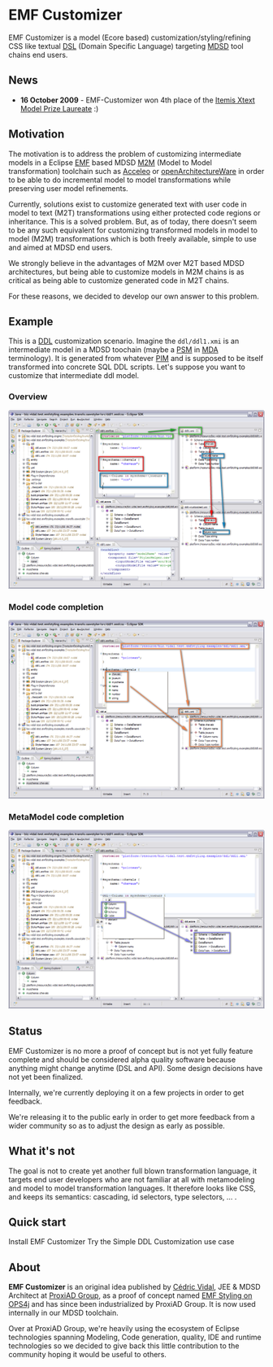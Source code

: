 # EMF Customizer

EMF Customizer is a model (Ecore based) customization/styling/refining CSS like textual [DSL](http://en.wikipedia.org/wiki/Domain-specific_language) (Domain Specific Language) targeting [MDSD](http://en.wikipedia.org/wiki/Model_Driven_Software_Development) tool chains end users.

## News
- **16 October 2009** - EMF-Customizer won 4th place of the [Itemis Xtext Model Prize Laureate](http://xtext.itemis.com/xtext/language=en/25279/model-prize-laureate) :)

## Motivation
The motivation is to address the problem of customizing intermediate models in a Eclipse [EMF](http://en.wikipedia.org/wiki/Eclipse_Modeling_Framework) based MDSD [M2M](http://en.wikipedia.org/wiki/M2M_%28Eclipse%29) (Model to Model transformation) toolchain such as [Acceleo](http://acceleo.org/) or [openArchitectureWare](http://www.openarchitectureware.org/) in order to be able to do incremental model to model transformations while preserving user model refinements.

Currently, solutions exist to customize generated text with user code in model to text (M2T) transformations using either protected code regions or inheritance. This is a solved problem. But, as of today, there doesn't seem to be any such equivalent for customizing transformed models in model to model (M2M) transformations which is both freely available, simple to use and aimed at MDSD end users.

We strongly believe in the advantages of M2M over M2T based MDSD architectures, but being able to customize models in M2M chains is as critical as being able to customize generated code in M2T chains.

For these reasons, we decided to develop our own answer to this problem.

## Example
This is a [DDL](http://en.wikipedia.org/wiki/Data_Description_Language) customization scenario. Imagine the `ddl/ddl1.xmi` is an intermediate model in a MDSD toochain (maybe a [PSM](http://en.wikipedia.org/wiki/Platform-specific_model) in [MDA](http://en.wikipedia.org/wiki/Model-driven_architecture) terminology). It is generated from whatever [PIM](http://en.wikipedia.org/wiki/Platform-independent_model) and is supposed to be itself transformed into concrete SQL DDL scripts. Let's suppose you want to customize that intermediate ddl model.

### Overview
![](doc/emfcss-sample-ddl-overview.png)

### Model code completion
![](doc/emfcss-sample-ddl-model-introspection.png)

### MetaModel code completion
![](doc/emfcss-sample-ddl-metamodel-introspection.png)

## Status
EMF Customizer is no more a proof of concept but is not yet fully feature complete and should be considered alpha quality software because anything might change anytime (DSL and API). Some design decisions have not yet been finalized.

Internally, we're currently deploying it on a few projects in order to get feedback.

We're releasing it to the public early in order to get more feedback from a wider community so as to adjust the design as early as possible.

## What it's not
The goal is not to create yet another full blown transformation language, it targets end user developers who are not familiar at all with metamodeling and model to model transformation languages. It therefore looks like CSS, and keeps its semantics: cascading, id selectors, type selectors, ... .

## Quick start
Install EMF Customizer
Try the Simple DDL Customization use case

## About
**EMF Customizer** is an original idea published by [Cédric Vidal](https://vidal.biz), JEE & MDSD Architect at [ProxiAD Group](http://www.proxiad.com/), as a proof of concept named [EMF Styling on OPS4j](http://wiki.ops4j.org/display/ops4j/EMF+Styling) and has since been industrialized by ProxiAD Group. It is now used internally in our MDSD toolchain.

Over at ProxiAD Group, we're heavily using the ecosystem of Eclipse technologies spanning Modeling, Code generation, quality, IDE and runtime technologies so we decided to give back this little contribution to the community hoping it would be useful to others.